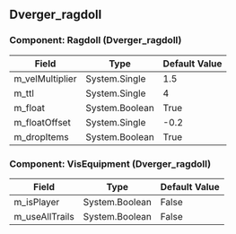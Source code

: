 ## Dverger_ragdoll

### Component: Ragdoll (Dverger_ragdoll)

|Field|Type|Default Value|
|-----|----|-------------|
|m_velMultiplier|System.Single|1.5|
|m_ttl|System.Single|4|
|m_float|System.Boolean|True|
|m_floatOffset|System.Single|-0.2|
|m_dropItems|System.Boolean|True|

### Component: VisEquipment (Dverger_ragdoll)

|Field|Type|Default Value|
|-----|----|-------------|
|m_isPlayer|System.Boolean|False|
|m_useAllTrails|System.Boolean|False|

